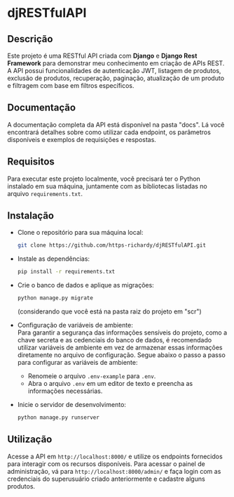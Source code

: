 # **djRESTfulAPI**

## **Descrição**
Este projeto é uma RESTful API criada com **Django** e **Django Rest Framework** para demonstrar meu conhecimento em criação de APIs REST. A API possui funcionalidades de autenticação JWT, listagem de produtos, exclusão de produtos, recuperação, paginação, atualização de um produto e filtragem com base em filtros específicos.

## **Documentação**
A documentação completa da API está disponível na pasta "docs". Lá você encontrará detalhes sobre como utilizar cada endpoint, os parâmetros disponíveis e exemplos de requisições e respostas.

## **Requisitos**
Para executar este projeto localmente, você precisará ter o Python instalado em sua máquina, juntamente com as bibliotecas listadas no arquivo `requirements.txt`.

## **Instalação**
* Clone o repositório para sua máquina local:
    ```bash
    git clone https://github.com/https-richardy/djRESTfulAPI.git
    ```
* Instale as dependências:
    ```bash
    pip install -r requirements.txt
    ```

* Crie o banco de dados e aplique as migrações:
    ```bash
    python manage.py migrate
    ```
    (considerando que você está na pasta raiz do projeto em "scr")

* Configuração de variáveis de ambiente:  
    Para garantir a segurança das informações sensíveis do projeto, como a chave secreta e as cedenciais do banco de dados, é recomendado utilizar variáveis de ambiente em vez de armazenar essas informações diretamente no arquivo de configuração. Segue abaixo o passo a passo para configurar as variáveis de ambiente:  
    * Renomeie o arquivo `.env-example` para `.env`.
    * Abra o arquivo `.env` em um editor de texto e preencha as informações necessárias.

* Inicie o servidor de desenvolvimento:
    ```bash
    python manage.py runserver
    ```
## **Utilização**
Acesse a API em `http://localhost:8000/` e utilize os endpoints fornecidos para interagir com os recursos disponíveis. Para acessar o painel de administração, vá para `http://localhost:8000/admin/` e faça login com as credenciais do superusuário criado anteriormente e cadastre alguns produtos.
